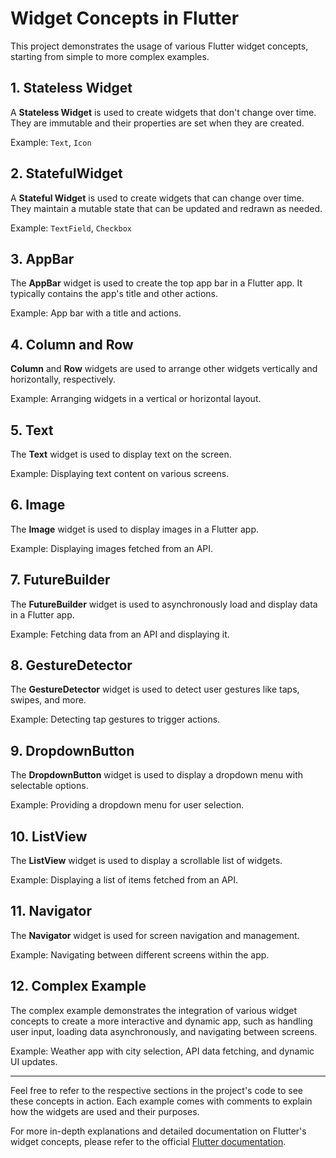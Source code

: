 # Widget Concepts in Flutter

This project demonstrates the usage of various Flutter widget concepts, starting from simple to more complex examples.

## 1. Stateless Widget

A **Stateless Widget** is used to create widgets that don't change over time. They are immutable and their properties are set when they are created.

Example: `Text`, `Icon`

## 2. StatefulWidget

A **Stateful Widget** is used to create widgets that can change over time. They maintain a mutable state that can be updated and redrawn as needed.

Example: `TextField`, `Checkbox`

## 3. AppBar

The **AppBar** widget is used to create the top app bar in a Flutter app. It typically contains the app's title and other actions.

Example: App bar with a title and actions.

## 4. Column and Row

**Column** and **Row** widgets are used to arrange other widgets vertically and horizontally, respectively.

Example: Arranging widgets in a vertical or horizontal layout.

## 5. Text

The **Text** widget is used to display text on the screen.

Example: Displaying text content on various screens.

## 6. Image

The **Image** widget is used to display images in a Flutter app.

Example: Displaying images fetched from an API.

## 7. FutureBuilder

The **FutureBuilder** widget is used to asynchronously load and display data in a Flutter app.

Example: Fetching data from an API and displaying it.

## 8. GestureDetector

The **GestureDetector** widget is used to detect user gestures like taps, swipes, and more.

Example: Detecting tap gestures to trigger actions.

## 9. DropdownButton

The **DropdownButton** widget is used to display a dropdown menu with selectable options.

Example: Providing a dropdown menu for user selection.

## 10. ListView

The **ListView** widget is used to display a scrollable list of widgets.

Example: Displaying a list of items fetched from an API.

## 11. Navigator

The **Navigator** widget is used for screen navigation and management.

Example: Navigating between different screens within the app.

## 12. Complex Example

The complex example demonstrates the integration of various widget concepts to create a more interactive and dynamic app, such as handling user input, loading data asynchronously, and navigating between screens.

Example: Weather app with city selection, API data fetching, and dynamic UI updates.

---

Feel free to refer to the respective sections in the project's code to see these concepts in action. Each example comes with comments to explain how the widgets are used and their purposes.

For more in-depth explanations and detailed documentation on Flutter's widget concepts, please refer to the official [Flutter documentation](https://flutter.dev/docs).
